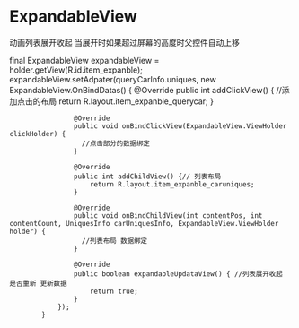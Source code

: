 # ExpandableView

动画列表展开收起
 当展开时如果超过屏幕的高度时父控件自动上移
 
   final ExpandableView expandableView = holder.getView(R.id.item_expanble);
                expandableView.setAdpater(queryCarInfo.uniques, new ExpandableView.OnBindDatas<UniquesInfo>() {
                    @Override
                    public int addClickView() {  //添加点击的布局 
                        return R.layout.item_expanble_querycar;
                    }

                    @Override
                    public void onBindClickView(ExpandableView.ViewHolder clickHolder) {
                      //点击部分的数据绑定
                    }

                    @Override
                    public int addChildView() {// 列表布局
                        return R.layout.item_expanble_caruniques;
                    }

                    @Override
                    public void onBindChildView(int contentPos, int contentCount, UniquesInfo carUniquesInfo, ExpandableView.ViewHolder holder) {
                      //列表布局 数据绑定
                    }

                    @Override
                    public boolean expandableUpdataView() { //列表展开收起 是否重新 更新数据 
                        return true;
                    }
                });
            }
